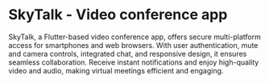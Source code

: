 # SkyTalk - Video conference app
 SkyTalk, a Flutter-based video conference app, offers secure multi-platform access for smartphones and web browsers. With user authentication, mute and camera controls, integrated chat, and responsive design, it ensures seamless collaboration. Receive instant notifications and enjoy high-quality video and audio, making virtual meetings efficient and engaging.
